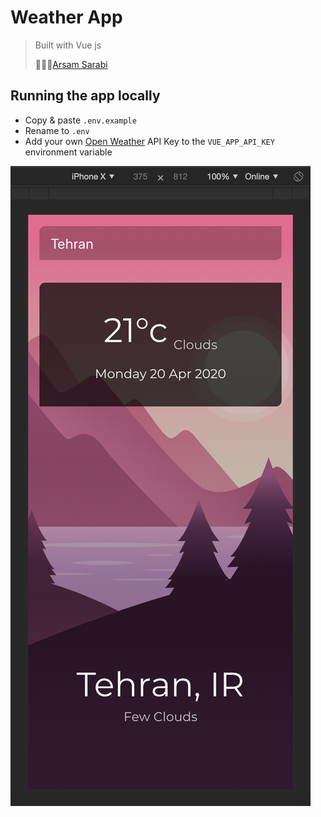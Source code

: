 # Weather App

> Built with Vue js
>
> 👨🏻‍💻[Arsam Sarabi](https://arsam.dev)

## Running the app locally

- Copy & paste `.env.example`
- Rename to `.env`
- Add your own [Open Weather](https://openweathermap.org/api) API Key to the `VUE_APP_API_KEY` environment variable

![Current state](public/images/screenshot.png)
